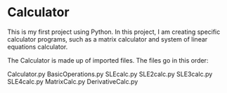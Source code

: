 # Calculator
This is my first project using Python. In this project, I am creating specific calculator programs, such as a matrix calculator and system of linear equations calculator.

The Calculator is made up of imported files. The files go in this order:

Calculator.py
  BasicOperations.py
  SLEcalc.py
    SLE2calc.py
    SLE3calc.py
    SLE4calc.py
  MatrixCalc.py
  DerivativeCalc.py
